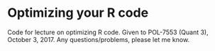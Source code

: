 # Optimizing your R code
Code for lecture on optimizing R code. Given to POL-7553 (Quant 3), October 3, 2017. Any questions/problems, please let me know.
